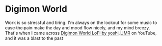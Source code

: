 # Digimon World
Work is so stressful and tiring. I'm always on the lookout for some music to ~~ease the pain~~ make the day and mood flow nicely, and my mind breezy.
That's when I came across [Digimon World LoFi by yoshi_UMR](https://www.youtube.com/watch?v=xqM8L6-dCn0&t=1732s&pp=ygUJeW9zaGlfdW1y) on YouTube,
and it was a blast to the past
